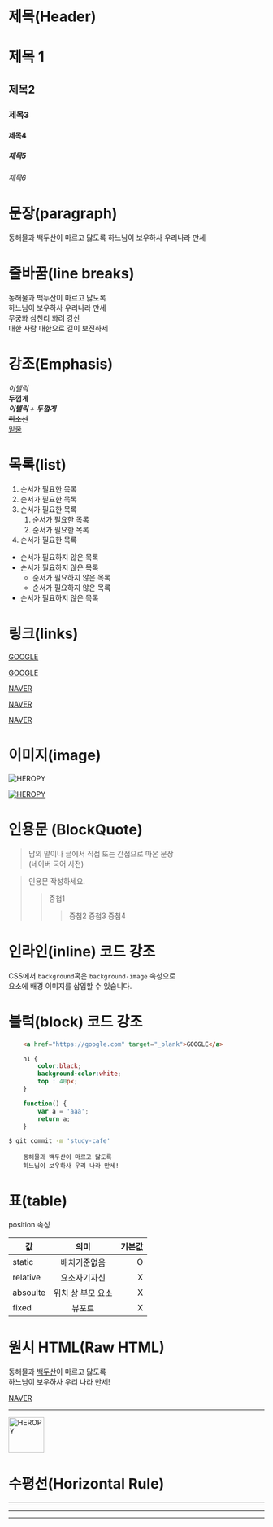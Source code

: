 # 제목(Header)
<!-- h1태그와 비슷한 기능임. -->
# 제목 1
## 제목2
### 제목3
#### 제목4
##### 제목5
###### 제목6


# 문장(paragraph)

동해물과 백두산이 마르고 닳도록
하느님이 보우하사 우리나라 만세

# 줄바꿈(line breaks)
<!-- 띄어쓰기 두번하면 줄바꿈으로 해석 -->
동해물과 백두산이 마르고 닳도록  
하느님이 보우하사 우리나라 만세  
무궁화 삼천리 화려 강산<br/>
대한 사람 대한으로 길이 보전하세

# 강조(Emphasis)

_이텔릭_  
**두껍게**  
**_이텔릭 + 두껍게_**  
~~취소선~~<br/>
<u>밑줄</u>

# 목록(list)
<!-- OL태그와같다. -->
1. 순서가 필요한 목록
1. 순서가 필요한 목록
1. 순서가 필요한 목록
    1. 순서가 필요한 목록
    1. 순서가 필요한 목록
1. 순서가 필요한 목록

- 순서가 필요하지 않은 목록
- 순서가 필요하지 않은 목록
    - 순서가 필요하지 않은 목록
    - 순서가 필요하지 않은 목록
- 순서가 필요하지 않은 목록


# 링크(links)

<a href="https://google.com">GOOGLE</a>

[GOOGLE](https://google.com)

<a href="https://naver.com" title="NAVER로이동!">NAVER</a>

[NAVER](https://naver.com "NAVER로이동!")
<!-- target속성으로 이페이지에서 열지 다른페이지에서열지
사용이 불가능함 그래서 a태그로 해라. -->
<a href="https://naver.com" title="NAVER로이동!" target="_blank">NAVER</a>

# 이미지(image)
![HEROPY](https://heropy.blog/css/images/logo.png)
<!-- img눌러서 링크처럼이동. -->
[![HEROPY](https://heropy.blog/css/images/logo.png)](https://heropy.blog/)


# 인용문 (BlockQuote)

> 남의 말이나 글에서 직접 또는 간접으로 따온 문장  
> (네이버 국어 사전)

<!-- 중첩기능 -->
> 인용문 작성하세요.
>> 중첩1
>>> 중첩2
>>> 중첩3
>>> 중첩4

# 인라인(inline) 코드 강조
<!-- 한번에 ``기호넣으려면 드래그로 선택 후 사용 -->
CSS에서 `background`혹은 `background-image` 속성으로</br>  요소에 배경 이미지를 삽입할 수 있습니다.

# 블럭(block) 코드 강조

```html
    <a href="https://google.com" target="_blank">GOOGLE</a>
```

```css
    h1 {
        color:black;
        background-color:white;
        top : 40px;
    }
```

```javascript
    function() {
        var a = 'aaa';
        return a;
    }
```

```bash
$ git commit -m 'study-cafe'
```

```plaintext
    동해물과 백두산이 마르고 닳도록
    하느님이 보우하사 우리 나라 만세!
```

# 표(table)
<!-- 복잡한 구성의 표는 마크다운으로 제작 불가함. -->
position 속성
<!-- 행만큼 버티컬바로 구분 -->
<!-- 콜론기호는 정렬을 의미함. -->
값 | 의미 | 기본값
--|:--:|--:
static | 배치기준없음 | O
relative | 요소자기자신 | X
absoulte | 위치 상 부모 요소 | X
fixed | 뷰포트 | X

# 원시 HTML(Raw HTML)
<!-- <u>tag 사용안하고 span으로 css사용 -->
동해물과 <span style="text-decoration:underline;">백두산</span>이 마르고 닳도록</br>
하느님이 보우하사 우리 나라 만세!

<a href="https://naver.com" title="NAVER로이동!" target="_blank">NAVER</a>

---

<img width="70" src="https://heropy.blog/css/images/logo.png" alt="HEROPY" />

# 수평선(Horizontal Rule)

---

***

___

